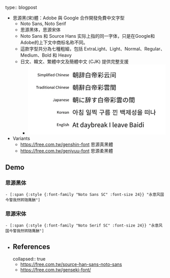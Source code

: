 type:: blogpost

- 思源黑(宋)體：Adobe 與 Google 合作開發免費中文字型
	- Noto Sans, Noto Serif
	- 思源黑体，思源宋体
	- Noto Sans 和 Source Hans 实际上指的同一字体，只是在Google和Adobe的上下文中商标名称不同。
	- 這款字型共分為七種粗細，包括 ExtraLight、Light、Normal、Regular、Medium、Bold 和 Heavy
	- 日文、韓文、繁體中文及簡體中文 (CJK) 提供完整支援
		- ![image.png](../assets/image_1626797567147_0.png)
- Variants
	- https://free.com.tw/genshin-font 思源真黑體
	- https://free.com.tw/genjyuu-font 思源柔黑體
## Demo
### 思源黑体
	- [:span {:style {:font-family "Noto Sans SC" :font-size 24}} "永意风国今警我然转随鹰酬"]
### 思源宋体
	- [:span {:style {:font-family "Noto Serif SC" :font-size 24}} "永意风国今警我然转随鹰酬"]
- ## References
  collapsed:: true
	- https://free.com.tw/source-han-sans-noto-sans
	- https://free.com.tw/genseki-font/